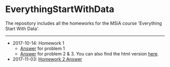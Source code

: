 # EverythingStartWithData
The repository includes all the homeworks for the MSiA course 'Everything Start With Data'.


***
* 2017-10-14: Homework 1
  * [Answer](https://github.com/johnnychiuchiu/EverythingStartWithData/blob/master/HW1/Problem_1.R) for problem 1
  * [Answer](https://github.com/johnnychiuchiu/EverythingStartWithData/blob/master/HW1/Problem_2_3.Rmd) for problem 2 & 3. You can also find the html version [here](https://github.com/johnnychiuchiu/EverythingStartWithData/blob/master/HW1/Problem_2_3.html).
* 2017-11-03: [Homework 2 Answer](https://github.com/johnnychiuchiu/EverythingStartWithData/blob/master/HW2/Exercise2.pdf)
